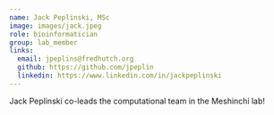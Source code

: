 ```yaml
---
name: Jack Peplinski, MSc
image: images/jack.jpeg
role: bioinformatician
group: lab_member
links:
  email: jpeplins@fredhutch.org
  github: https://github.com/jpeplin
  linkedin: https://www.linkedin.com/in/jackpeplinski
---
```


Jack Peplinski co-leads the computational team in the Meshinchi lab!

